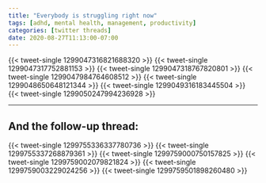 ```yaml
---
title: "Everybody is struggling right now"
tags: [adhd, mental health, management, productivity]
categories: [twitter threads] 
date: 2020-08-27T11:13:00-07:00
---
```


{{< tweet-single 1299047316821688320 >}}
{{< tweet-single 1299047317752881153 >}}
{{< tweet-single 1299047318767820801 >}}
{{< tweet-single 1299047984764608512 >}}
{{< tweet-single 1299048650648121344 >}}
{{< tweet-single 1299049316183445504 >}}
{{< tweet-single 1299050247994236928 >}}

---

## And the follow-up thread:

{{< tweet-single 1299755336337780736 >}}
{{< tweet-single 1299755337268879361 >}}
{{< tweet-single 1299759000750157825 >}}
{{< tweet-single 1299759002079821824 >}}
{{< tweet-single 1299759003229024256 >}}
{{< tweet-single 1299759501898260480 >}}
